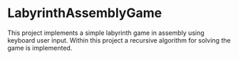 # LabyrinthAssemblyGame
 This project implements a simple labyrinth game in assembly using keyboard user input. Within this project a recursive algorithm for solving the game is implemented.
